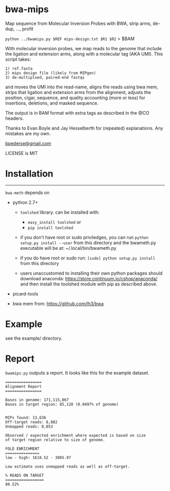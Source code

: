 bwa-mips
========

Map sequence from Molecular Inversion Probes with BWA, strip arms, de-dup, ..., profit


`python ../bwamips.py $REF mips-design.txt $R1 $R2` > $BAM



With molecular inversion probes, we map reads to the genome that include the
ligation and extension arms, along with a molecular tag (AKA UMI).
This script takes:

    1) ref.fasta
    2) mips design file (likely from MIPgen)
    3) de-multiplxed, paired-end fastqs

and moves the UMI into the read-name, aligns the reads using bwa mem,
strips that ligation and extension arms from the alignment, adjusts the
position, cigar, sequence, and quality accounting (more or less) for
insertions, deletions, and masked sequence.

The output is in BAM format with extra tags as described
in the @CO headers.

Thanks to Evan Boyle and Jay Hesselberth for (repeated) explanations.
Any mistakes are my own.

bpederse@gmail.com

LICENSE is MIT


Installation
============

------------

`bwa-meth` depends on

 + python 2.7+ 
   - `toolshed` library. can be installed with:
      * `easy_install toolshed` or
      * `pip install toolshed`

   - if you don't have root or sudo priviledges, you can run
     `python setup.py install --user` from this directory and the bwameth.py
     executable will be at: ~/.local/bin/bwameth.py

   - if you do have root or sudo run: `[sudo] python setup.py install` from
     this directory
     
   - users unaccustomed to installing their own python packages should 
     download anaconda: https://store.continuum.io/cshop/anaconda/ and
     then install the toolshed module with pip as described above.
     
 + picard-tools
     
 + bwa mem from: https://github.com/lh3/bwa

Example
=======

see the example/ directory.

Report
======

`bwamips.py` outputs a report. It looks like this for the example dataset.

    ================
    Alignment Report
    ================

    Bases in genome: 171,115,067
    Bases in target region: 85,128 (0.0497% of genome)


    MIPs found: 13,636
    Off-target reads: 8,882
    Unmapped reads: 8,053

    Observed / expected enrichment where expected is based on size
    of target region relative to size of genome.

    FOLD ENRICHMENT
    ===============
    low - high: 1618.52 - 3085.97

    Low estimate uses unmapped reads as well as off-target.

    % READS ON TARGET
    =================
    80.52%

